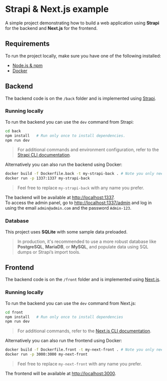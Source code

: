 # Strapi & Next.js example

A simple project demonstrating how to build a web application using **Strapi** for the backend and **Next.js** for the frontend.

## Requirements

To run the project locally, make sure you have one of the following installed:

* [Node.js & npm](https://nodejs.org/en)
* [Docker](https://www.docker.com/)

## Backend

The backend code is on the `/back` folder and is implemented using [Strapi](https://strapi.io/).

### Running locally

To run the backend you can use the `dev` command from Strapi:

```bash
cd back
npm install   # Run only once to install dependencies.
npm run dev
```

> For additional commands and environment configuration, refer to the [Strapi CLI documentation](https://docs.strapi.io/dev-docs/cli).

Alternatively you can also run the backend using Docker:

```bash
docker build -f Dockerfile.back -t my-strapi-back . # Note you only need to build the image once.
docker run -p 1337:1337 my-strapi-back
```

> Feel free to replace `my-strapi-back` with any name you prefer.

The backend will be available at [http://localhost:1337](http://localhost:1337).  
To access the admin panel, go to [http://localhost:1337/admin](http://localhost:1337/admin) and log in using the email `admin@admin.com` and the password `Admin-123`.

### Database

This project uses **SQLite** with some sample data preloaded.

> In production, it's recommended to use a more robust database like **PostgreSQL**, **MariaDB**, or **MySQL**, and populate data using SQL dumps or Strapi’s import tools.

## Frontend

The backend code is on the `/front` folder and is implemented using [Next.js](https://nextjs.org/).

### Running locally

To run the backend you can use the `dev` command from Next.js:

```bash
cd front
npm install   # Run only once to install dependencies
npm run dev
```

> For additional commands, refer to the [Next.js CLI documentation](https://nextjs.org/docs/pages/api-reference/cli/next#commands).

Alternatively you can also run the frontend using Docker:

```bash
docker build -f Dockerfile.front -t my-next-front . # Note you only need to build the image once.
docker run -p 3000:3000 my-next-front
```

> Feel free to replace `my-next-front` with any name you prefer.

The frontend will be available at [http://localhost:3000](http://localhost:3000).  
